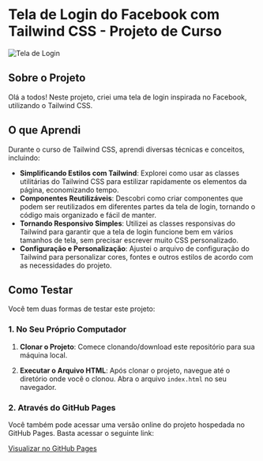 # Tela de Login do Facebook com Tailwind CSS - Projeto de Curso
![Tela de Login](https://upload.wikimedia.org/wikipedia/commons/0/06/Facebook.svg)

## Sobre o Projeto

Olá a todos! Neste projeto, criei uma tela de login inspirada no Facebook, utilizando o Tailwind CSS.

## O que Aprendi

Durante o curso de Tailwind CSS, aprendi diversas técnicas e conceitos, incluindo:

- **Simplificando Estilos com Tailwind**: Explorei como usar as classes utilitárias do Tailwind CSS para estilizar rapidamente os elementos da página, economizando tempo.
- **Componentes Reutilizáveis**: Descobri como criar componentes que podem ser reutilizados em diferentes partes da tela de login, tornando o código mais organizado e fácil de manter.
- **Tornando Responsivo Simples**: Utilizei as classes responsivas do Tailwind para garantir que a tela de login funcione bem em vários tamanhos de tela, sem precisar escrever muito CSS personalizado.
- **Configuração e Personalização**: Ajustei o arquivo de configuração do Tailwind para personalizar cores, fontes e outros estilos de acordo com as necessidades do projeto.

## Como Testar

Você tem duas formas de testar este projeto:

### 1. No Seu Próprio Computador

1. **Clonar o Projeto**: Comece clonando/download este repositório para sua máquina local.

2. **Executar o Arquivo HTML**: Após clonar o projeto, navegue até o diretório onde você o clonou. Abra o arquivo `index.html` no seu navegador.

### 2. Através do GitHub Pages

Você também pode acessar uma versão online do projeto hospedada no GitHub Pages. Basta acessar o seguinte link:

[Visualizar no GitHub Pages](https://ruan-moraes.github.io/TailwindCSS-Facebook_login/)

